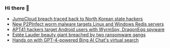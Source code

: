 ### Hi there 👋

<!--START_SECTION:feed-->
* [JumpCloud breach traced back to North Korean state hackers](https://www.bleepingcomputer.com/news/security/jumpcloud-breach-traced-back-to-north-korean-state-hackers/)
* [New P2PInfect worm malware targets Linux and Windows Redis servers](https://www.bleepingcomputer.com/news/security/new-p2pinfect-worm-malware-targets-linux-and-windows-redis-servers/)
* [APT41 hackers target Android users with WyrmSpy, DragonEgg spyware](https://www.bleepingcomputer.com/news/security/apt41-hackers-target-android-users-with-wyrmspy-dragonegg-spyware/)
* [Estée Lauder beauty giant breached by two ransomware gangs](https://www.bleepingcomputer.com/news/security/est-e-lauder-beauty-giant-breached-by-two-ransomware-gangs/)
* [Hands on with GPT-4-powered Bing AI Chat's virtual search](https://www.bleepingcomputer.com/news/microsoft/hands-on-with-gpt-4-powered-bing-ai-chats-virtual-search/)
<!--END_SECTION:feed-->

<!--
**frankenk/frankenk** is a ✨ _special_ ✨ repository because its `README.md` (this file) appears on your GitHub profile.

Here are some ideas to get you started:

- 🔭 I’m currently working on ...
- 🌱 I’m currently learning ...
- 👯 I’m looking to collaborate on ...
- 🤔 I’m looking for help with ...
- 💬 Ask me about ...
- 📫 How to reach me: ...
- 😄 Pronouns: ...
- ⚡ Fun fact: ...
-->



